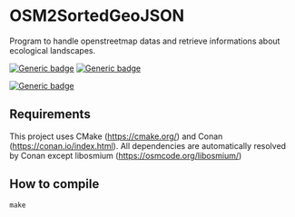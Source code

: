 # OSM2SortedGeoJSON

Program to handle openstreetmap datas and retrieve informations about ecological landscapes.

[![Generic badge](https://img.shields.io/badge/C++-17-blue.svg?style=flat&logo=c%2B%2B)](https://en.cppreference.com/w/cpp/17)
[![Generic badge](https://img.shields.io/badge/CMake-3.12+-blue.svg?style=flat&logo=cmake)]()

[![Generic badge](https://img.shields.io/badge/license-Boost%20Software%20License-blue)](https://www.boost.org/users/license.html)

## Requirements

This project uses CMake (https://cmake.org/) and Conan (https://conan.io/index.html).
All dependencies are automatically resolved by Conan except libosmium (https://osmcode.org/libosmium/)

## How to compile

	make

